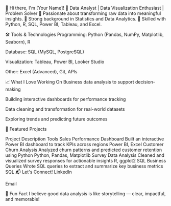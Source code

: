 👋 Hi there, I'm [Your Name]!
🔹 Data Analyst | Data Visualization Enthusiast | Problem Solver
🔹 Passionate about transforming raw data into meaningful insights.
🔹 Strong background in Statistics and Data Analytics.
🔹 Skilled with Python, R, SQL, Power BI, Tableau, and Excel.

🛠️ Tools & Technologies
Programming: Python (Pandas, NumPy, Matplotlib, Seaborn), R

Database: SQL (MySQL, PostgreSQL)

Visualization: Tableau, Power BI, Looker Studio

Other: Excel (Advanced), Git, APIs

📈 What I Love Working On
Business data analysis to support decision-making

Building interactive dashboards for performance tracking

Data cleaning and transformation for real-world datasets

Exploring trends and predicting future outcomes

📂 Featured Projects

Project	Description	Tools
Sales Performance Dashboard	Built an interactive Power BI dashboard to track KPIs across regions	Power BI, Excel
Customer Churn Analysis	Analyzed churn patterns and predicted customer retention using Python	Python, Pandas, Matplotlib
Survey Data Analysis	Cleaned and visualized survey responses for actionable insights	R, ggplot2
SQL Business Queries	Wrote SQL queries to extract and summarize key business metrics	SQL
📬 Let's Connect!
LinkedIn

Email

📢 Fun Fact
I believe good data analysis is like storytelling — clear, impactful, and memorable!
